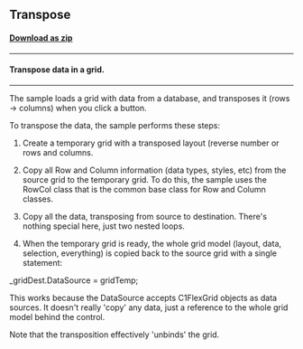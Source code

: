 ## Transpose
#### [Download as zip](https://minhaskamal.github.io/DownGit/#/home?url=https://github.com/GrapeCity/ComponentOne-WinForms-Samples/tree/master/NetFramework\FlexGrid\VB\Transpose)
____
#### Transpose data in a grid.
____
The sample loads a grid with data from a database, and transposes it (rows -> columns) when you click a button. 

To transpose the data, the sample performs these steps: 

1) Create a temporary grid with a transposed layout (reverse number or rows and columns. 

2) Copy all Row and Column information (data types, styles, etc) from the source grid to the temporary grid. To do this, the sample uses the RowCol class that is the common base class for Row and Column classes. 

3) Copy all the data, transposing from source to destination. There's nothing special here, just two nested loops. 

4) When the temporary grid is ready, the whole grid model (layout, data, selection, everything) is copied back to the source grid with a single statement: 

_gridDest.DataSource = gridTemp; 

This works because the DataSource accepts C1FlexGrid objects as data sources. It doesn't really 'copy' any data, just a reference to the whole grid model behind the control. 

Note that the transposition effectively 'unbinds' the grid. 